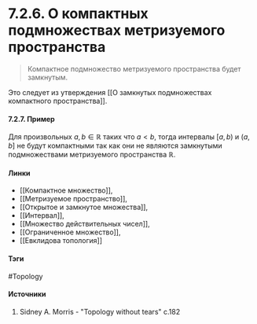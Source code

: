 # 7.2.6. О компактных подмножествах метризуемого пространства
>Компактное подмножество метризуемого пространства будет замкнутым.

Это следует из утверждения [[О замкнутых подмножествах компактного пространства]].
#### 7.2.7. Пример
Для произвольных $a,b\in\mathbb{R}$ таких что $a<b$, тогда интервалы $[a,b)$ и $(a,b]$ не будут компактными так как они не являются замкнутыми подмножествами метризуемого пространства $\mathbb{R}$.
#### Линки
- [[Компактное множество]],
- [[Метризуемое пространство]],
- [[Открытое и замкнутое множества]],
- [[Интервал]],
- [[Множество действительных чисел]],
- [[Ограниченное множество]],
- [[Евклидова топология]]
#### Тэги
 #Topology 
#### Источники
1. Sidney A. Morris - "Topology without tears" c.182